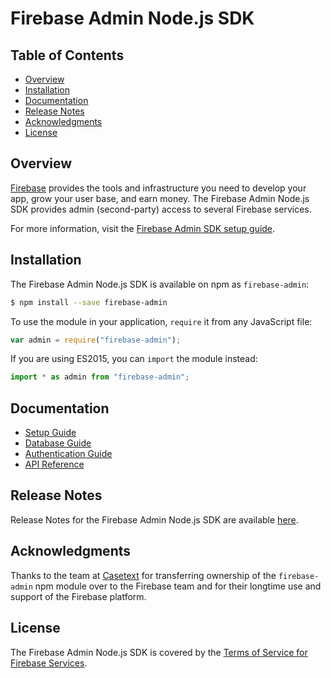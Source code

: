 # Firebase Admin Node.js SDK


## Table of Contents

 * [Overview](#overview)
 * [Installation](#installation)
 * [Documentation](#documentation)
 * [Release Notes](#release-notes)
 * [Acknowledgments](#acknowledgments)
 * [License](#license)


## Overview

[Firebase](https://firebase.google.com) provides the tools and infrastructure
you need to develop your app, grow your user base, and earn money. The Firebase
Admin Node.js SDK provides admin (second-party) access to several Firebase
services.

For more information, visit the
[Firebase Admin SDK setup guide](https://firebase.google.com/docs/admin/setup/).


## Installation

The Firebase Admin Node.js SDK is available on npm as `firebase-admin`:

```bash
$ npm install --save firebase-admin
```

To use the module in your application, `require` it from any JavaScript file:

```js
var admin = require("firebase-admin");
```

If you are using ES2015, you can `import` the module instead:

```js
import * as admin from "firebase-admin";
```


## Documentation

* [Setup Guide](https://firebase.google.com/docs/admin/setup/)
* [Database Guide](https://firebase.google.com/docs/database/admin/start/)
* [Authentication Guide](https://firebase.google.com/docs/auth/admin/)
* [API Reference](https://firebase.google.com/docs/reference/admin/node)


## Release Notes

Release Notes for the Firebase Admin Node.js SDK are available
[here](https://firebase.google.com/support/releases/).


## Acknowledgments

Thanks to the team at [Casetext](https://casetext.com/) for transferring
ownership of the `firebase-admin` npm module over to the Firebase team
and for their longtime use and support of the Firebase platform.


## License

The Firebase Admin Node.js SDK is covered by the
[Terms of Service for Firebase Services](https://firebase.google.com/terms/).

